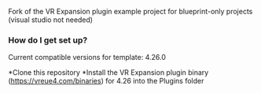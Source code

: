 Fork of the VR Expansion plugin example project for blueprint-only projects (visual studio not needed)

### How do I get set up? ###

Current compatible versions for template: 4.26.0

*Clone this repository
*Install the VR Expansion plugin binary (https://vreue4.com/binaries) for 4.26 into the Plugins folder